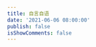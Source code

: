```yaml
---
title: 自言自语
date: '2021-06-06 08:00:00'
publish: false
isShowComments: false
---
```

<!-- 存放哔哔的容器 -->
<div id="bbtalk"></div>
<!-- 引用 bbtalk -->
<script>
bbtalk.init({
  appId: 'E6YqJifXrN9dNvXkuNkS6lBn-gzGzoHsz',
  appKey: 'eTBk7GP3ux0IjbHCYh3B21iC',
  serverURLs: 'https://e6yqjifx.lc-cn-n1-shared.com'
})
</script>
